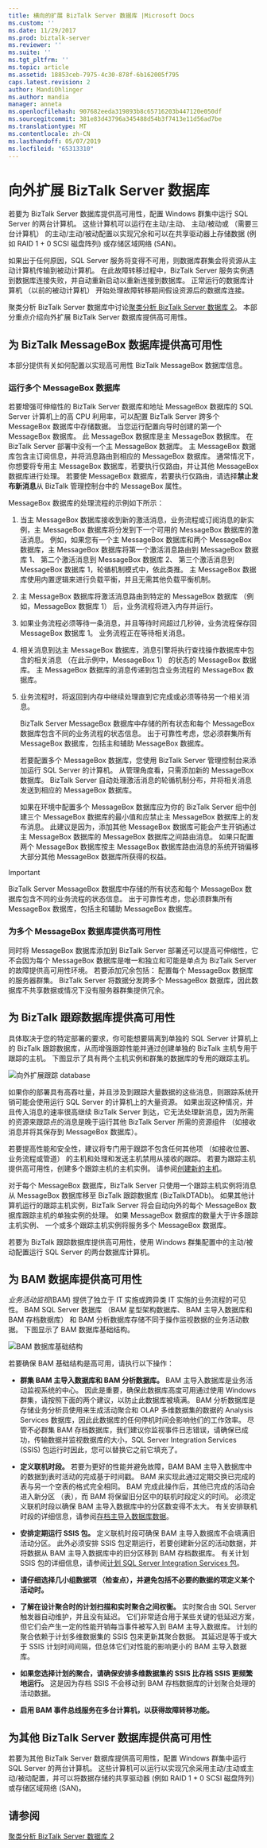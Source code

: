 ```yaml
---
title: 横向的扩展 BizTalk Server 数据库 |Microsoft Docs
ms.custom: ''
ms.date: 11/29/2017
ms.prod: biztalk-server
ms.reviewer: ''
ms.suite: ''
ms.tgt_pltfrm: ''
ms.topic: article
ms.assetid: 18853ceb-7975-4c30-878f-6b162005f795
caps.latest.revision: 2
author: MandiOhlinger
ms.author: mandia
manager: anneta
ms.openlocfilehash: 907682eeda319893b8c65716203b447120e050df
ms.sourcegitcommit: 381e83d43796a345488d54b3f7413e11d56ad7be
ms.translationtype: MT
ms.contentlocale: zh-CN
ms.lasthandoff: 05/07/2019
ms.locfileid: "65313310"
---
```

# <a name="scaling-out-the-biztalk-server-databases"></a>向外扩展 BizTalk Server 数据库
若要为 BizTalk Server 数据库提供高可用性，配置 Windows 群集中运行 SQL Server 的两台计算机。 这些计算机可以运行在主动/主动、 主动/被动或 （需要三台计算机） 的主动/主动/被动配置以实现冗余和可以在共享驱动器上存储数据 (例如 RAID 1 + 0 SCSI 磁盘阵列) 或存储区域网络 (SAN)。  
  
如果出于任何原因，SQL Server 服务将变得不可用，则数据库群集会将资源从主动计算机传输到被动计算机。 在此故障转移过程中，BizTalk Server 服务实例遇到数据库连接失败，并自动重新启动以重新连接到数据库。 正常运行的数据库计算机 （以前的被动计算机） 开始处理故障转移期间假设资源后的数据库连接。  
  
聚类分析 BizTalk Server 数据库中讨论[聚类分析 BizTalk Server 数据库 2](../technical-guides/clustering-the-biztalk-server-databases2.md)。 本部分重点介绍向外扩展 BizTalk Server 数据库提供高可用性。  
  
## <a name="providing-high-availability-for-the-biztalk-messagebox-database"></a>为 BizTalk MessageBox 数据库提供高可用性  
 本部分提供有关如何配置以实现高可用性 BizTalk MessageBox 数据库信息。  
  
### <a name="running-multiple-messagebox-databases"></a>运行多个 MessageBox 数据库  
若要增强可伸缩性的 BizTalk Server 数据库和地址 MessageBox 数据库的 SQL Server 计算机上的高 CPU 利用率，可以配置 BizTalk Server 跨多个 MessageBox 数据库中存储数据。 当您运行配置向导时创建的第一个 MessageBox 数据库。 此 MessageBox 数据库是主 MessageBox 数据库。 在 BizTalk Server 部署中没有一个主 MessageBox 数据库。 主 MessageBox 数据库包含主订阅信息，并将消息路由到相应的 MessageBox 数据库。 通常情况下，你想要将专用主 MessageBox 数据库，若要执行仅路由，并让其他 MessageBox 数据库进行处理。 若要使 MessageBox 数据库，若要执行仅路由，请选择**禁止发布新消息**从 BizTalk 管理控制台中的 MessageBox 属性。  
  
 MessageBox 数据库的处理流程的示例如下所示：  
  
1. 当主 MessageBox 数据库接收到新的激活消息，业务流程或订阅消息的新实例，主 MessageBox 数据库将分发到下一个可用的 MessageBox 数据库的激活消息。 例如，如果您有一个主 MessageBox 数据库和两个 MessageBox 数据库，主 MessageBox 数据库将第一个激活消息路由到 MessageBox 数据库 1、 第二个激活消息到 MessageBox 数据库 2、 第三个激活消息到 MessageBox 数据库 1，轮循机制模式中，依此类推。 主 MessageBox 数据库使用内置逻辑来进行负载平衡，并且无需其他负载平衡机制。  
  
2. 主 MessageBox 数据库将激活消息路由到特定的 MessageBox 数据库 （例如，MessageBox 数据库 1） 后，业务流程将进入内存并运行。  
  
3. 如果业务流程必须等待一条消息，并且等待时间超过几秒钟，业务流程保存回 MessageBox 数据库 1。 业务流程正在等待相关消息。  
  
4. 相关消息到达主 MessageBox 数据库，消息引擎将执行查找操作数据库中包含的相关消息 （在此示例中，MessageBox 1） 的状态的 MessageBox 数据库。 主 MessageBox 数据库的消息传递到包含业务流程的 MessageBox 数据库。  
  
5. 业务流程时，将返回到内存中继续处理直到它完成或必须等待另一个相关消息。  
  
   BizTalk Server MessageBox 数据库中存储的所有状态和每个 MessageBox 数据库包含不同的业务流程的状态信息。 出于可靠性考虑，您必须群集所有 MessageBox 数据库，包括主和辅助 MessageBox 数据库。  
  
   若要配置多个 MessageBox 数据库，您使用 BizTalk Server 管理控制台来添加运行 SQL Server 的计算机。 从管理角度看，只需添加新的 MessageBox 数据库。 BizTalk Server 自动处理激活消息的轮循机制分布，并将相关消息发送到相应的 MessageBox 数据库。  
  
   如果在环境中配置多个 MessageBox 数据库应为你的 BizTalk Server 组中创建三个 MessageBox 数据库的最小值和应禁止主 MessageBox 数据库上的发布消息。 此建议是因为，添加其他 MessageBox 数据库可能会产生开销通过主 MessageBox 数据库的 MessageBox 数据库之间路由消息。 如果只配置两个 MessageBox 数据库按主 MessageBox 数据库路由消息的系统开销偏移大部分其他 MessageBox 数据库所获得的权益。  
  
> [!IMPORTANT]  
>  BizTalk Server MessageBox 数据库中存储的所有状态和每个 MessageBox 数据库包含不同的业务流程的状态信息。 出于可靠性考虑，您必须群集所有 MessageBox 数据库，包括主和辅助 MessageBox 数据库。  
  
### <a name="providing-high-availability-for-multiple-messagebox-databases"></a>为多个 MessageBox 数据库提供高可用性  
 同时将 MessageBox 数据库添加到 BizTalk Server 部署还可以提高可伸缩性，它不会因为每个 MessageBox 数据库是唯一和独立和可能是单点为 BizTalk Server 的故障提供高可用性环境。 若要添加冗余包括： 配置每个 MessageBox 数据库的服务器群集。 BizTalk Server 将数据分发跨多个 MessageBox 数据库，因此数据库不共享数据或情况下没有服务器群集提供冗余。  
  
## <a name="providing-high-availability-for-the-biztalk-tracking-database"></a>为 BizTalk 跟踪数据库提供高可用性  
 具体取决于您的特定部署的要求，你可能想要隔离到单独的 SQL Server 计算机上的 BizTalk 跟踪数据库，从而增强跟踪性能并通过创建单独的 BizTalk 主机专用于跟踪的主机。 下图显示了具有两个主机实例和群集的数据库的专用的跟踪主机。  
  
 ![向外扩展跟踪 database](../technical-guides/media/4fc1d448-2a6c-4cea-ac17-96c1263dfb68.gif "4fc1d448-2a6c-4cea-ac17-96c1263dfb68")  
  
 如果你的部署具有高吞吐量，并且涉及到跟踪大量数据的这些消息，则跟踪系统开销可能会使用运行 SQL Server 的计算机上的大量资源。 如果出现这种情况，并且传入消息的速率很高继续 BizTalk Server 到达，它无法处理新消息，因为所需的资源来跟踪点的消息是晚于运行其他 BizTalk Server 所需的资源组件 （如接收消息并将其保存到 MessageBox 数据库）。  
  
 若要提高性能和安全性，建议将专门用于跟踪不包含任何其他项 （如接收位置、 业务流程或管道） 的主机和处理和发送主机禁用从接收的跟踪。 若要为跟踪主机提供高可用性，创建多个跟踪主机的主机实例。 请参阅[创建新的主机](../core/how-to-create-a-new-host.md)。
  
 对于每个 MessageBox 数据库，BizTalk Server 只使用一个跟踪主机实例将消息从 MessageBox 数据库移至 BizTalk 跟踪数据库 (BizTalkDTADb)。 如果其他计算机运行的跟踪主机实例，BizTalk Server 将会自动向外的每个 MessageBox 数据库跟踪主机的单独实例的处理。 如果 MessageBox 数据库的数量大于许多跟踪主机实例、 一个或多个跟踪主机实例将服务多个 MessageBox 数据库。  
  
 若要为 BizTalk 跟踪数据库提供高可用性，使用 Windows 群集配置中的主动/被动配置运行 SQL Server 的两台数据库计算机。  
  
## <a name="providing-high-availability-for-the-bam-databases"></a>为 BAM 数据库提供高可用性  
 *业务活动监视*(BAM) 提供了独立于 IT 实施或跨异类 IT 实施的业务流程的可见性。 BAM SQL Server 数据库 （BAM 星型架构数据库、 BAM 主导入数据库和 BAM 存档数据库） 和 BAM 分析数据库存储不同于操作监视数据的业务活动数据。 下图显示了 BAM 数据库基础结构。  
  
 ![BAM 数据库基础结构](../technical-guides/media/769c3b7c-fe16-4260-967e-6af003c4f08d.gif "769c3b7c-fe16-4260-967e-6af003c4f08d")  
  
 若要确保 BAM 基础结构是高可用，请执行以下操作：  
  
-   **群集 BAM 主导入数据库和 BAM 分析数据库。** BAM 主导入数据库是业务活动监视系统的中心。 因此是重要，确保此数据库高度可用通过使用 Windows 群集，请按照下面的两个建议，以防止此数据库被填满。 BAM 分析数据库是存储业务分析员使用来生成活动聚合和 OLAP 多维数据集的数据的 Analysis Services 数据库，因此此数据库的任何停机时间会影响他们的工作效率。 尽管不必群集 BAM 存档数据库，我们建议你监视事件日志错误，请确保已成功，传输数据并监视数据库的大小，SQL Server Integration Services (SSIS) 包运行时因此，您可以替换它之前它填充了。  
  
-   **定义联机时段。** 若要为更好的性能并避免故障，BAM BAM 主导入数据库中的数据到表时活动的完成基于时间戳。 BAM 来实现此通过定期交换已完成的表与另一个空表的格式完全相同。 BAM 完成此操作后，其他已完成的活动会进入新分区 （表），而 BAM 将保留旧分区中的联机时段定义的时间。 必须定义联机时段以确保 BAM 主导入数据库中的分区数变得不太大。 有关安排联机时段的详细信息，请参阅[存档主导入数据库数据](../core/archiving-primary-import-database-data.md)。
  
-   **安排定期运行 SSIS 包。** 定义联机时段可确保 BAM 主导入数据库不会填满旧活动分区。 此外必须安排 SSIS 包定期运行，若要创建新分区的活动数据，并将数据从 BAM 主导入数据库中的旧分区移到 BAM 存档数据库。 有关计划 SSIS 包的详细信息，请参阅[计划 SQL Server Integration Services 包](../core/scheduling-sql-server-integration-services-packages.md)。
  
-   **请仔细选择几小组数据项 （检查点），并避免包括不必要的数据的项定义某个活动时。**  
  
-   **了解在设计聚合时的计划扫描和实时聚合之间权衡。** 实时聚合由 SQL Server 触发器自动维护，并且没有延迟。 它们非常适合用于某些关键的低延迟方案，但它们会产生一定的性能开销每当事件被写入到 BAM 主导入数据库。 计划的聚合依赖于计划多维数据集的 SSIS 包来更新其聚合数据。 其延迟是等于或大于 SSIS 计划时间间隔，但总体它们对性能的影响更小的 BAM 主导入数据库。  
  
-   **如果您选择计划的聚合，请确保安排多维数据集的 SSIS 比存档 SSIS 更频繁地运行。** 这是因为存档 SSIS 不会移动到 BAM 存档数据库的计划聚合处理的活动数据。  
  
-   **启用 BAM 事件总线服务在多台计算机，以获得故障转移功能。**  
  
## <a name="providing-high-availability-for-the-other-biztalk-server-databases"></a>为其他 BizTalk Server 数据库提供高可用性  
 若要为其他 BizTalk Server 数据库提供高可用性，配置 Windows 群集中运行 SQL Server 的两台计算机。 这些计算机可以运行以实现冗余采用主动/主动或主动/被动配置，并可以将数据存储的共享驱动器 (例如 RAID 1 + 0 SCSI 磁盘阵列) 或存储区域网络 (SAN)。  
  
## <a name="see-also"></a>请参阅  
 [聚类分析 BizTalk Server 数据库 2](../technical-guides/clustering-the-biztalk-server-databases2.md)